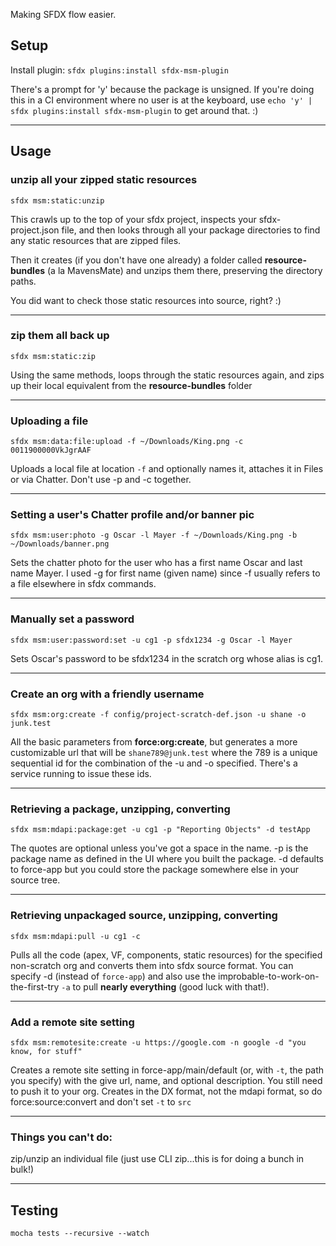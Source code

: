 Making SFDX flow easier.

## Setup

Install plugin: `sfdx plugins:install sfdx-msm-plugin`

There's a prompt for 'y' because the package is unsigned.  If you're doing this in a CI environment where no user is at the keyboard, use `echo 'y' | sfdx plugins:install sfdx-msm-plugin` to get around that.  :)

---

## Usage

### unzip all your zipped static resources
`sfdx msm:static:unzip`

This crawls up to the top of your sfdx project, inspects your sfdx-project.json file, and then looks through all your package directories to find any static resources that are zipped files.

Then it creates (if you don't have one already) a folder called **resource-bundles** (a la MavensMate) and unzips them there, preserving the directory paths.

You did want to check those static resources into source, right? :)

---

### zip them all back up
`sfdx msm:static:zip`

Using the same methods, loops through the static resources again, and zips up their local equivalent from the **resource-bundles** folder

---

### Uploading a file
`sfdx msm:data:file:upload -f ~/Downloads/King.png -c 0011900000VkJgrAAF`

Uploads a local file at location `-f` and optionally names it, attaches it in Files or via Chatter.  Don't use -p and -c together.

---

### Setting a user's Chatter profile and/or banner pic
`sfdx msm:user:photo -g Oscar -l Mayer -f ~/Downloads/King.png -b ~/Downloads/banner.png`

Sets the chatter photo for the user who has a first name Oscar and last name Mayer.  I used -g for first name (given name) since -f usually refers to a file elsewhere in sfdx commands.

---

### Manually set a password
`sfdx msm:user:password:set -u cg1 -p sfdx1234 -g Oscar -l Mayer`

Sets Oscar's password to be sfdx1234 in the scratch org whose alias is cg1.

---

### Create an org with a friendly username
`sfdx msm:org:create -f config/project-scratch-def.json -u shane -o junk.test`

All the basic parameters from **force:org:create**, but generates a more customizable url that will be `shane789@junk.test` where the 789 is a unique sequential id for the combination of the -u and -o specified.  There's a service running to issue these ids.


---


### Retrieving a package, unzipping, converting
`sfdx msm:mdapi:package:get -u cg1 -p "Reporting Objects" -d testApp`

The quotes are optional unless you've got a space in the name.  -p is the package name as defined in the UI where you built the package.  -d defaults to force-app but you could store the package somewhere else in your source tree.

---

### Retrieving unpackaged source, unzipping, converting
`sfdx msm:mdapi:pull -u cg1 -c`

Pulls all the code (apex, VF, components, static resources) for the specified non-scratch org and converts them into sfdx source format.  You can specify -d (instead of `force-app`) and also use the improbable-to-work-on-the-first-try `-a` to  pull **nearly everything** (good luck with that!).

---

### Add a remote site setting
`sfdx msm:remotesite:create -u https://google.com -n google -d "you know, for stuff"`

Creates a remote site setting in force-app/main/default (or, with `-t`, the path you specify) with the give url, name, and optional description.  You still need to push it to your org.  Creates in the DX format, not the mdapi format, so do force:source:convert and don't set `-t` to `src`

---

### Things you can't do:

zip/unzip an individual file (just use CLI zip...this is for doing a bunch in bulk!)


---

## Testing

`mocha tests --recursive --watch`